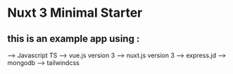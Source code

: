 # Nuxt 3 Minimal Starter

## this is an example app using :
--> Javascript TS
--> vue.js version 3
--> nuxt.js version 3
--> express.jd
--> mongodb
--> tailwindcss


